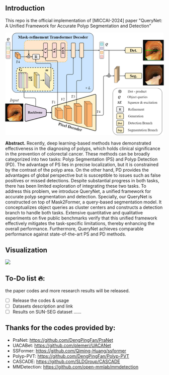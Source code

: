 

## Introduction
This repo is the official implementation of [MICCAI-2024] paper "QueryNet: A Unified Framework for Accurate Polyp Segmentation and Detection"

<img src="/Figures/query_net.png">

**Abstract.** Recently, deep learning-based methods have demonstrated effectiveness in the diagnosing of polyps, which holds clinical significance in the prevention of colorectal cancer. These methods can be broadly categorized into two tasks: Polyp Segmentation (PS) and Polyp Detection (PD). The advantage of PS lies in precise localization, but it is constrained by the contrast of the polyp area. On the other hand, PD provides the advantages of global perspective but is susceptible to issues such as false positives or missed detections. Despite substantial progress in both tasks, there has been limited exploration of integrating these two tasks. To address this problem, we introduce QueryNet, a unified framework for accurate polyp segmentation and detection. Specially, our QueryNet is  constructed on top of Mask2Former, a query-based segmentation model. It conceptualizes object queries as cluster centers and constructs a detection branch to handle both tasks. Extensive quantitative and qualitative experiments on five public benchmarks verify that this unified framework effectively mitigates the task-specific limitations, thereby enhancing the overall performance. Furthermore, QueryNet achieves comparable performance against state-of-the-art PS and PD methods.

## Visualization
<img src="/Figures/comparison.png">

## To-Do list 🔥:
the paper codes and more research results will be released.
- [ ] Release the codes & usage
- [ ] Datasets description and link
- [ ] Results on SUN-SEG dataset
......

## Thanks for the codes provided by:
- PraNet: https://github.com/DengPingFan/PraNet
- UACABet: https://github.com/plemeri/UACANet
- SSFormer: https://github.com/Qiming-Huang/ssformer
- Polyp-PVT: https://github.com/DengPingFan/Polyp-PVT
- CASCADE: https://github.com/SLDGroup/CASCADE
- MMDetection: https://github.com/open-mmlab/mmdetection

